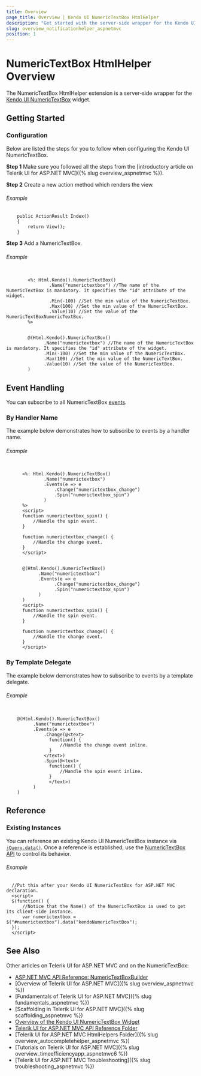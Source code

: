 ```yaml
---
title: Overview
page_title: Overview | Kendo UI NumericTextBox HtmlHelper
description: "Get started with the server-side wrapper for the Kendo UI NumericTextBox widget for ASP.NET MVC."
slug: overview_notificationhelper_aspnetmvc
position: 1
---
```


# NumericTextBox HtmlHelper Overview

The NumericTextBox HtmlHelper extension is a server-side wrapper for the [Kendo UI NumericTextBox](https://demos.telerik.com/kendo-ui/numerictextbox/index) widget.

## Getting Started

### Configuration

Below are listed the steps for you to follow when configuring the Kendo UI NumericTextBox.

**Step 1** Make sure you followed all the steps from the [introductory article on Telerik UI for ASP.NET MVC]({% slug overview_aspnetmvc %}).

**Step 2** Create a new action method which renders the view.

###### Example

        public ActionResult Index()
        {
            return View();
        }

**Step 3** Add a NumericTextBox.

###### Example

```tab-ASPX

        <%: Html.Kendo().NumericTextBox()
                .Name("numerictextbox") //The name of the NumericTextBox is mandatory. It specifies the "id" attribute of the widget.
                .Min(-100) //Set the min value of the NumericTextBox.
                .Max(100) //Set the min value of the NumericTextBox.
                .Value(10) //Set the value of the NumericTextBoxNumericTextBox.
        %>
```
```tab-Razor

        @(Html.Kendo().NumericTextBox()
              .Name("numerictextbox") //The name of the NumericTextBox is mandatory. It specifies the "id" attribute of the widget.
              .Min(-100) //Set the min value of the NumericTextBox.
              .Max(100) //Set the min value of the NumericTextBox.
              .Value(10) //Set the value of the NumericTextBox.
        )
```

## Event Handling

You can subscribe to all NumericTextBox [events](../../../kendo-ui/api/javascript/ui/numerictextbox#events).

### By Handler Name

The example below demonstrates how to subscribe to events by a handler name.

###### Example

```tab-ASPX

      <%: Html.Kendo().NumericTextBox()
              .Name("numerictextbox")
              .Events(e => e
                  .Change("numerictextbox_change")
                  .Spin("numerictextbox_spin")
              )
      %>
      <script>
      function numerictextbox_spin() {
          //Handle the spin event.
      }

      function numerictextbox_change() {
          //Handle the change event.
      }
      </script>
```
```tab-Razor

      @(Html.Kendo().NumericTextBox()
            .Name("numerictextbox")
            .Events(e => e
                  .Change("numerictextbox_change")
                  .Spin("numerictextbox_spin")
            )
      )
      <script>
      function numerictextbox_spin() {
          //Handle the spin event.
      }

      function numerictextbox_change() {
          //Handle the change event.
      }
      </script>
```

### By Template Delegate

The example below demonstrates how to subscribe to events by a template delegate.

###### Example

```tab-Razor

    @(Html.Kendo().NumericTextBox()
          .Name("numerictextbox")
          .Events(e => e
              .Change(@<text>
                function() {
                    //Handle the change event inline.
                }
              </text>)
              .Spin(@<text>
                function() {
                    //Handle the spin event inline.
                }
                </text>)
          )
    )
```

## Reference

### Existing Instances

You can reference an existing Kendo UI NumericTextBox instance via [`jQuery.data()`](http://api.jquery.com/jQuery.data/). Once a reference is established, use the [NumericTextBox API](../../../kendo-ui/api/javascript/ui/numerictextbox#methods) to control its behavior.

###### Example

      //Put this after your Kendo UI NumericTextBox for ASP.NET MVC declaration.
      <script>
      $(function() {
          //Notice that the Name() of the NumericTextBox is used to get its client-side instance.
          var numerictextbox = $("#numerictextbox").data("kendoNumericTextBox");
      });
      </script>


## See Also

Other articles on Telerik UI for ASP.NET MVC and on the NumericTextBox:

* [ASP.NET MVC API Reference: NumericTextBoxBuilder](/api/Kendo.Mvc.UI.Fluent/NumericTextBoxBuilder)
* [Overview of Telerik UI for ASP.NET MVC]({% slug overview_aspnetmvc %})
* [Fundamentals of Telerik UI for ASP.NET MVC]({% slug fundamentals_aspnetmvc %})
* [Scaffolding in Telerik UI for ASP.NET MVC]({% slug scaffolding_aspnetmvc %})
* [Overview of the Kendo UI NumericTextBox Widget](http://docs.telerik.com/kendo-ui/controls/editors/numerictextbox/overview)
* [Telerik UI for ASP.NET MVC API Reference Folder](/api/Kendo.Mvc/AggregateFunction)
* [Telerik UI for ASP.NET MVC HtmlHelpers Folder]({% slug overview_autocompletehelper_aspnetmvc %})
* [Tutorials on Telerik UI for ASP.NET MVC]({% slug overview_timeefficiencyapp_aspnetmvc6 %})
* [Telerik UI for ASP.NET MVC Troubleshooting]({% slug troubleshooting_aspnetmvc %})
